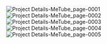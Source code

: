 ![Project Details-MeTube_page-0001](https://github.com/user-attachments/assets/63b8ff44-8140-4997-be32-89ebce84a577)<br>
![Project Details-MeTube_page-0002](https://github.com/user-attachments/assets/e2ae2c52-18b1-4f67-b27b-32c8e1c1d65f)<br>
![Project Details-MeTube_page-0003](https://github.com/user-attachments/assets/4d4db64f-ce40-4b33-b787-c7703a2d65c3)<br>
![Project Details-MeTube_page-0004](https://github.com/user-attachments/assets/f5caa552-ed42-4d13-95d8-905e7be9410d)<br>
![Project Details-MeTube_page-0005](https://github.com/user-attachments/assets/d3e569ea-47d9-4a63-a1e3-efb7346d16fa)<br> <b>
